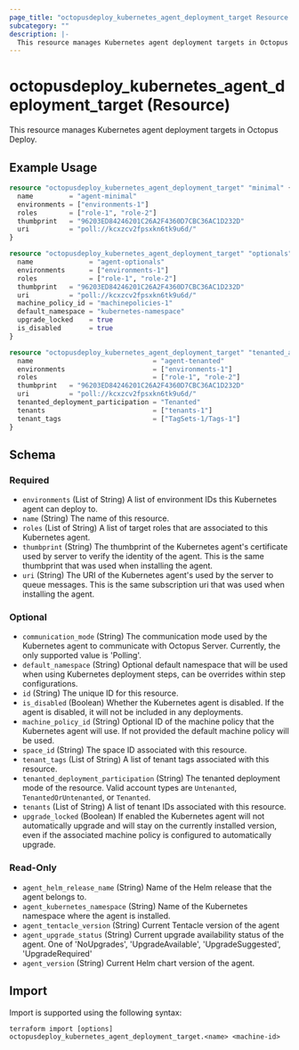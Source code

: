 ```yaml
---
page_title: "octopusdeploy_kubernetes_agent_deployment_target Resource - terraform-provider-octopusdeploy"
subcategory: ""
description: |-
  This resource manages Kubernetes agent deployment targets in Octopus Deploy.
---
```


# octopusdeploy_kubernetes_agent_deployment_target (Resource)

This resource manages Kubernetes agent deployment targets in Octopus Deploy.

## Example Usage

```terraform
resource "octopusdeploy_kubernetes_agent_deployment_target" "minimal" {
  name         = "agent-minimal"
  environments = ["environments-1"]
  roles        = ["role-1", "role-2"]
  thumbprint   = "96203ED84246201C26A2F4360D7CBC36AC1D232D"
  uri          = "poll://kcxzcv2fpsxkn6tk9u6d/"
}

resource "octopusdeploy_kubernetes_agent_deployment_target" "optionals" {
  name              = "agent-optionals"
  environments      = ["environments-1"]
  roles             = ["role-1", "role-2"]
  thumbprint   = "96203ED84246201C26A2F4360D7CBC36AC1D232D"
  uri          = "poll://kcxzcv2fpsxkn6tk9u6d/"
  machine_policy_id = "machinepolicies-1"
  default_namespace = "kubernetes-namespace"
  upgrade_locked    = true
  is_disabled       = true
}

resource "octopusdeploy_kubernetes_agent_deployment_target" "tenanted_agent" {
  name                              = "agent-tenanted"
  environments                      = ["environments-1"]
  roles                             = ["role-1", "role-2"]
  thumbprint   = "96203ED84246201C26A2F4360D7CBC36AC1D232D"
  uri          = "poll://kcxzcv2fpsxkn6tk9u6d/"
  tenanted_deployment_participation = "Tenanted"
  tenants                           = ["tenants-1"]
  tenant_tags                       = ["TagSets-1/Tags-1"]
}
```
<!-- schema generated by tfplugindocs -->
## Schema

### Required

- `environments` (List of String) A list of environment IDs this Kubernetes agent can deploy to.
- `name` (String) The name of this resource.
- `roles` (List of String) A list of target roles that are associated to this Kubernetes agent.
- `thumbprint` (String) The thumbprint of the Kubernetes agent's certificate used by server to verify the identity of the agent. This is the same thumbprint that was used when installing the agent.
- `uri` (String) The URI of the Kubernetes agent's used by the server to queue messages. This is the same subscription uri that was used when installing the agent.

### Optional

- `communication_mode` (String) The communication mode used by the Kubernetes agent to communicate with Octopus Server. Currently, the only supported value is 'Polling'.
- `default_namespace` (String) Optional default namespace that will be used when using Kubernetes deployment steps, can be overrides within step configurations.
- `id` (String) The unique ID for this resource.
- `is_disabled` (Boolean) Whether the Kubernetes agent is disabled. If the agent is disabled, it will not be included in any deployments.
- `machine_policy_id` (String) Optional ID of the machine policy that the Kubernetes agent will use. If not provided the default machine policy will be used.
- `space_id` (String) The space ID associated with this resource.
- `tenant_tags` (List of String) A list of tenant tags associated with this resource.
- `tenanted_deployment_participation` (String) The tenanted deployment mode of the resource. Valid account types are `Untenanted`, `TenantedOrUntenanted`, or `Tenanted`.
- `tenants` (List of String) A list of tenant IDs associated with this resource.
- `upgrade_locked` (Boolean) If enabled the Kubernetes agent will not automatically upgrade and will stay on the currently installed version, even if the associated machine policy is configured to automatically upgrade.

### Read-Only

- `agent_helm_release_name` (String) Name of the Helm release that the agent belongs to.
- `agent_kubernetes_namespace` (String) Name of the Kubernetes namespace where the agent is installed.
- `agent_tentacle_version` (String) Current Tentacle version of the agent
- `agent_upgrade_status` (String) Current upgrade availability status of the agent. One of 'NoUpgrades', 'UpgradeAvailable', 'UpgradeSuggested', 'UpgradeRequired'
- `agent_version` (String) Current Helm chart version of the agent.

## Import

Import is supported using the following syntax:

```shell
terraform import [options] octopusdeploy_kubernetes_agent_deployment_target.<name> <machine-id>
```
